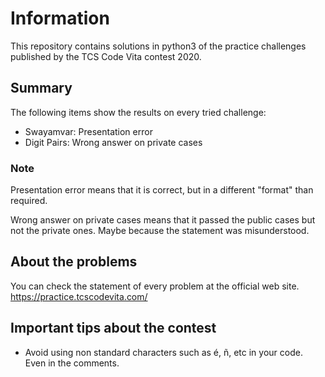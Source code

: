 # Information
This repository contains solutions in python3 of the practice challenges published by the TCS Code Vita contest 2020.
## Summary
The following items show the results on every tried challenge:

* Swayamvar: Presentation error
* Digit Pairs: Wrong answer on private cases

### Note
Presentation error means that it is correct, but in a different "format" than required.

Wrong answer on private cases means that it passed the public cases but not the private ones. Maybe because the statement was misunderstood.

## About the problems
You can check the statement of every problem at the official web site.
https://practice.tcscodevita.com/

## Important tips about the contest
* Avoid using non standard characters such as é, ñ, etc in your code. Even in the comments.
